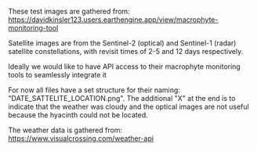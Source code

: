 These test images are gathered from:
https://davidkinsler123.users.earthengine.app/view/macrophyte-monitoring-tool

Satellite images are from the Sentinel-2 (optical) and Sentinel-1 (radar) satellite constellations, with revisit times of 2-5 and 12 days respectively.

Ideally we would like to have API access to their macrophyte monitoring tools to seamlessly integrate it

For now all files have a set structure for their naming: "DATE_SATTELITE_LOCATION.png". The additional "X" at the end is to indicate that the weather was cloudy and the optical images are not useful because the hyacinth could not be located.

The weather data is gathered from:
https://www.visualcrossing.com/weather-api
